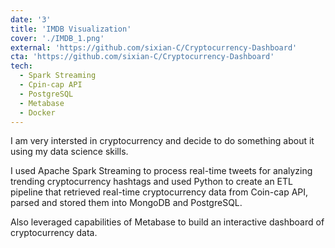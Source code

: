 ```yaml
---
date: '3'
title: 'IMDB Visualization'
cover: './IMDB_1.png'
external: 'https://github.com/sixian-C/Cryptocurrency-Dashboard'
cta: 'https://github.com/sixian-C/Cryptocurrency-Dashboard'
tech:
  - Spark Streaming
  - Cpin-cap API
  - PostgreSQL
  - Metabase
  - Docker
---
```


I am very intersted in cryptocurrency and decide to do something about it using my data science skills.

I used Apache Spark Streaming to process real-time tweets for analyzing trending cryptocurrency hashtags and used Python to create an ETL pipeline that retrieved real-time cryptocurrency data from Coin-cap API, parsed and stored them into MongoDB and PostgreSQL.

Also leveraged capabilities of Metabase to build an interactive dashboard of cryptocurrency data.
